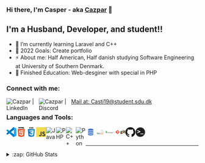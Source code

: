 ### Hi there, I'm Casper - aka [Cazpar][website] 👋 

## I'm a Husband, Developer, and student!!

- 🌱 I’m currently learning Laravel and C++
- 🥅 2022 Goals: Create portfolio 
- ⚡ About me: Half American, Half danish studying Software Engineering at University of Southern Denmark.
- 📖 Finished Education: Web-desginer with special in PHP

### Connect with me:

[<img align="left" alt="Cazpar | LinkedIn" width="85px" src="https://cdn.cdnlogo.com/logos/l/29/linkedin-2013.svg" />][linkedin]

[<img align="left" alt="Cazpar | Discord" width="85px" src="https://cdn.cdnlogo.com/logos/d/47/discord.svg" />][discord]

[Mail at: Casti19@student.sdu.dk](mailto:Casti19@student.sdu.dk?subject=[GitHub]%20Source%20Han%20Sans)


### Languages and Tools:

<img align="left" alt="Visual Studio Code" width="26px" src="https://raw.githubusercontent.com/github/explore/80688e429a7d4ef2fca1e82350fe8e3517d3494d/topics/visual-studio-code/visual-studio-code.png" />
<img align="left" alt="HTML5" width="26px" src="https://raw.githubusercontent.com/github/explore/80688e429a7d4ef2fca1e82350fe8e3517d3494d/topics/html/html.png" />
<img align="left" alt="CSS3" width="26px" src="https://raw.githubusercontent.com/github/explore/80688e429a7d4ef2fca1e82350fe8e3517d3494d/topics/css/css.png" />
<img align="left" alt="JavaScript" width="26px" src="https://raw.githubusercontent.com/github/explore/80688e429a7d4ef2fca1e82350fe8e3517d3494d/topics/javascript/javascript.png" />
<img align="left" alt="Java" width="26px" src="https://cdn.cdnlogo.com/logos/j/86/java.svg" />
<img align="left" alt="PHP" width="26px" src="https://cdn.cdnlogo.com/logos/p/79/php.svg" />
<img align="left" alt="C++" width="26px" src="https://cdn.cdnlogo.com/logos/c/76/c.svg" />
<img align="left" alt="Python" width="26px" src="https://cdn.cdnlogo.com/logos/p/3/python.svg" />
<img align="left" alt="SQL" width="26px" src="https://raw.githubusercontent.com/github/explore/80688e429a7d4ef2fca1e82350fe8e3517d3494d/topics/sql/sql.png" />
<img align="left" alt="MySQL" width="26px" src="https://raw.githubusercontent.com/github/explore/80688e429a7d4ef2fca1e82350fe8e3517d3494d/topics/mysql/mysql.png" />
<img align="left" alt="MongoDB" width="26px" src="https://raw.githubusercontent.com/github/explore/80688e429a7d4ef2fca1e82350fe8e3517d3494d/topics/mongodb/mongodb.png" />
<img align="left" alt="Git" width="26px" src="https://raw.githubusercontent.com/github/explore/80688e429a7d4ef2fca1e82350fe8e3517d3494d/topics/git/git.png" />
<img align="left" alt="GitHub" width="26px" src="https://raw.githubusercontent.com/github/explore/78df643247d429f6cc873026c0622819ad797942/topics/github/github.png" />
<img align="left" alt="Terminal" width="26px" src="https://raw.githubusercontent.com/github/explore/80688e429a7d4ef2fca1e82350fe8e3517d3494d/topics/terminal/terminal.png" />

<br />
<br />

---

<details>
  <summary>:zap: GitHub Stats</summary>

  <img align="left" alt="Cazpar's GitHub Stats" src="https://github-readme-stats.vercel.app/api?username=Cazpar&show_icons=true&hide_border=true&theme=dracula&hide_title=true" />

  <!-- [![Top Langs](https://github-readme-stats.vercel.app/api/top-langs/?username=Cazpar&layout=compact)](https://github.com/anuraghazra/github-readme-stats) -->

</details>

[website]: https://Cazpar.com
[linkedin]: https://linkedin.com/in/casper-stillinge-22555622a
[discord]: https://discordapp.com/users/7555/
